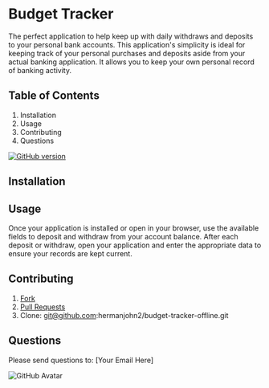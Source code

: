# Budget Tracker

The perfect application to help keep up with daily withdraws and deposits to your personal bank accounts. This application's simplicity is ideal for keeping track of your personal purchases and deposits aside from your actual banking application. It allows you to keep your own personal record of banking activity.

## Table of Contents

1. Installation
2. Usage
3. Contributing
4. Questions

[![GitHub version](https://badge.fury.io/gh/hermanjohn2%2Fbudget-tracker-offline.svg)](https://github.com/hermanjohn2/budget-tracker-offline)

## Installation

## Usage

Once your application is installed or open in your browser, use the available fields to deposit and withdraw from your account balance. After each deposit or withdraw, open your application and enter the appropriate data to ensure your records are kept current.

## Contributing

1. [Fork](https://github.com/hermanjohn2/budget-tracker-offline)
2. [Pull Requests](https://github.com/hermanjohn2/budget-tracker-offline/pulls)
3. Clone: git@github.com:hermanjohn2/budget-tracker-offline.git

## Questions

Please send questions to: [Your Email Here]

![GitHub Avatar](https://avatars0.githubusercontent.com/u/57771371?v=4)
